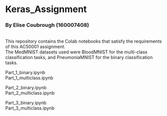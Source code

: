 # Keras_Assignment

### By Elise Coubrough (160007408)

<br/>
This repository contains the Colab notebooks that satisfy the requirements of this AC50001 assignment. 

<br/>
The MedMNIST datasets used were BloodMNIST for the multi-class classification tasks, and PneumoniaMNIST for the binary classification tasks.

<br/>

Part_1_binary.ipynb
<br/>
Part_1_multiclass.ipynb

Part_2_binary.ipynb
<br/>
Part_2_multiclass.ipynb

Part_3_binary.ipynb
<br/>
Part_3_multiclass.ipynb
